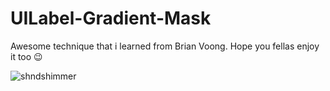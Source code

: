 # UILabel-Gradient-Mask
Awesome technique that i learned from Brian Voong. Hope you fellas enjoy it too 😉

![shndshimmer](https://user-images.githubusercontent.com/34839080/50724208-077f5100-10ff-11e9-878f-611170a03574.gif)
